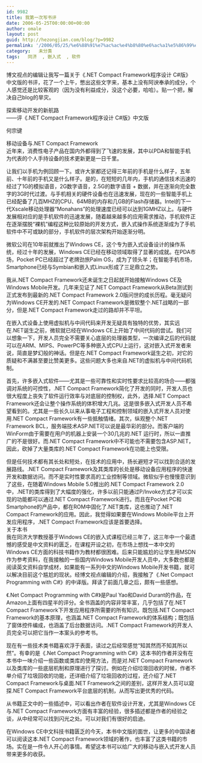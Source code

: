 ```yaml
---
id: 9982
title: 我第一次写书评
date: 2006-05-25T00:00:00+00:00
author: omale
layout: post
guid: http://hezongjian.com/blog/?p=9982
permalink: '/2006/05/25/%e6%88%91%e7%ac%ac%e4%b8%80%e6%ac%a1%e5%86%99%e4%b9%a6%e8%af%84/'
category:   未分类  
tags:   同济  , 嵌入式  , 软件
---
```

博文视点的编辑让我写一篇关于《.NET Compact Framework程序设计 C#版》中文版的书评，花了一个上午，憋出这些文字来，基本上没有阿谀奉承的成分，个人感觉还是比较客观的（因为没有利益成分，没这个必要，哈哈）。贴一个把，解决自己blog的旱灾。

探索移动开发的新航路  
――评《.NET Compact Framework程序设计 C#版》中文版

何宗键

移动设备与.NET Compact Framework  
近年来，消费性电子产品在国内外都得到了飞速的发展，其中以PDA和智能手机为代表的个人手持设备的技术更新更是一日千里。

让我们以手机为例回顾一下。或许大家都还记得三年前的手机是什么样子，五年前、十年前的手机又是什么样子。是的，在短短的几年内，手机的通信技术迅速的经过了1G的模拟语音，2G数字语音，2.5G的数字语音 + 数据，并在逐渐向完全数字的3G时代过渡。与手机相关的硬件设备也在迅速发展，现在的一些智能手机上已经配备了几百MHZ的CPU、64MB的内存和几GB的Flash存储器。Intel的下一代Xscale移动处理器“Monahans”的处理速度已经可以达到1GMHZ以上。与硬件发展相对应的是手机软件的迅速发展，随着越来越多的应用需求推动，手机软件正在逐渐摆脱“裸机”编程这种比较原始的开发方式，嵌入式操作系统逐渐成为了手机软件中不可或缺的部分，手机软件的层次架构开始逐渐分明。

微软公司在10年前就推出了Windows CE，这个专为嵌入式设备设计的操作系统，经过十年的发展，Windows CE已经在移动领域取得了显著的成就。在PDA市场，Pocket PC已经超过了老牌劲旅Palm OS，成为了领头羊；在智能手机市场，Smartphone已经与Symbian和嵌入式Linux形成了三足鼎立之势。

我从.NET Compact Framework还未诞生之日起就开始接触Windows CE及Windows Mobile开发。几年来见证了.NET Compact Framework从Beta测试到正式发布到最新的.NET Compact Framework 2.0版问世的成长历程。毫无疑问为Windows CE开发的.NET Compact Framework是微软整个.NET战略的一部分，但是.NET Compact Framework走过的路却并不平坦。

在嵌入式设备上使用虚拟机与中间代码来开发无疑具有独特的优势，其实远在.NET诞生之前，微软就已经在Windows CE上开始了中间代码的尝试。我们可以想象一下，开发人员完全不需要关心底层的处理器类型，一次编译之后的代码就可以在ARM、MIPS、PowerPC等多种嵌入式CPU上运行，这对嵌入式开发者来说，简直是梦幻般的神话。但是在.NET Compact Framework诞生之初，对它的质疑和不满甚至要比赞美更多。这些问题大多也来自.NET的虚拟机与中间代码机制。

首先，许多嵌入式软件――尤其是一些可靠性和实时性要求比较高的场合――都强调对系统的可控性，.NET Compact Framework简化了开发的同时，开发人员也很大程度上丧失了软件运行效率与对底层的控制权，此外，选择.NET Compact Framework还会让整个操作系统的体积增大几兆。这是很多嵌入式开发人员不希望看到的。尤其是一些长久以来从事电子工程和控制领域的嵌入式开发人员对使用.NET Compact Framework有一些抵触情绪。其次，纵观整个.NET Framework BCL，服务端技术ASP.NET可以说是最华彩的部分。而客户端的WinForm由于需要在用户的机器上安装一个30几兆的.NET 运行时，所以一直推广的不是很好。而.NET Compact Framework中不可能也不需要包含ASP.NET，因此，砍掉了大量类库的.NET Compact Framework在功能上也受限。

但是任何技术都有其长处和短处，在技术的应用中，扬长避短才可以找到合适的发展路线。.NET Compact Framework及其类库的长处是移动设备应用程序的快速开发和数据访问。而不是实时性要求高的工业控制等领域。微软似乎也慢慢意识到了这些，在随着Windows Mobile 5.0推出的.NET Compact Framework 2.0中，.NET的类库得到了大幅度的强化，许多以前只能通过P/Invoke方式才可以实现的功能都可以通过.NET Compact Framework进行。而且在Pocket PC和Smartphone的产品中，都在ROM中固化了.NET类库，这也推动了.NET Compact Framework的应用。因此，我觉得如果要在Windows Mobile平台上开发应用程序，.NET Compact Framework应该是首要选择。  
关于本书  
我在同济大学教授基于Windows CE的嵌入式课程已经三年了，这三年中一个最遗憾的感受是中文资料的匮乏，在课程开设之初，在市场上想找一本中文的Windows CE方面的科技书籍作为教材都很困难。后来只能尴尬的让学生用MSDN作为参考资料，在我接触的一些国内Windows Mobile开发人员中，大多数也都是阅读英文资料自学成材，如果能有一系列中文的Windows Mobile开发书籍，就可以解决目前这个尴尬的现状。经博文视点编辑的介绍，我接触了《.Net Compact Programming with C#》的中译版。拜读了前面几章之后，颇有一些感想。

《.Net Compact Programming with C#》是Paul Yao和David Durant的作品，在Amazon上面有四星半的评分。全书涵盖的内容非常丰富，几乎包括了在.NET Compact Framework下开发应用程序所需要的所有知识。既包括.NET Compact Framework的基本原理，也涵盖.NET Compact Framework的体系结构；既包括了窗体控件编成，也涵盖了后台数据访问。.NET Compact Framework的开发人员完全可以把它当作一本案头的参考书。

现在有一些技术类书籍喜欢浮于表面，读过之后经常感觉“知其然而不知其所以然”。有幸的是《.Net Compact Programming with C#》这本书的作者并没有在本书中一味介绍一些函数或类库的使用方法，而是对.NET Compact Framework以及类库的一些底层机制和原理进行了探讨。例如在介绍垃圾回收的时候，作者不单介绍了垃圾回收的功能，还详细介绍了垃圾回收的过程，还介绍了.NET Compact Framework与桌面.NET Framework之间的差别，这样开发人员可以窥探.NET Compact Framework平台底层的机制，从而写出更优秀的代码。

从书籍正文中的一些插述中，可以看出作者在软件设计开发，尤其是Windows CE与.NET Compact Framework方面有丰富的经验，很多插述都是作者的经验之谈，从中经常可以找到闪光之处。可以对我们有很好的启迪。

在Windows CE中文科技书籍匮乏的今天，本书中文版的面世，让更多的中国读者可以阅读这本.NET Compact Framework领域的著作，也丰富了这类书籍的市场。实在是一件令人开心的事情。希望这本书可以给广大的移动与嵌入式开发人员带来更多的收获。

<font class=diary_poster>